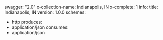 swagger: "2.0"
x-collection-name: Indianapolis, IN
x-complete: 1
info:
  title: Indianapolis, IN
  version: 1.0.0
schemes:
- http
produces:
- application/json
consumes:
- application/json
